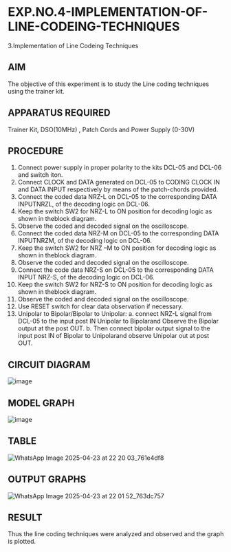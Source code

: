 # EXP.NO.4-IMPLEMENTATION-OF-LINE-CODEING-TECHNIQUES
3.Implementation of Line Codeing Techniques 
## AIM    
 The objective of this experiment is to study the Line coding techniques using the trainer kit. 
## APPARATUS REQUIRED
Trainer Kit, DSO(10MHz) , Patch Cords and Power Supply (0-30V)   
## PROCEDURE
1.	Connect power supply in proper polarity to the kits DCL-05 and DCL-06 and switch iton.
2.	Connect CLOCK and DATA generated on DCL-05 to CODING CLOCK IN and DATA INPUT respectively by means of the patch-chords provided.
3.	Connect the coded data NRZ-L on DCL-05 to the corresponding DATA INPUTNRZL, of the decoding logic on DCL-06.	
4.	Keep the switch SW2 for NRZ-L to ON position for decoding logic as shown in theblock diagram.	
5.	Observe the coded and decoded signal on the oscilloscope.	
6.	Connect the coded data NRZ-M on DCL-05 to the corresponding DATA INPUTNRZM, of the decoding logic on DCL-06.	
7.	Keep the switch SW2 for NRZ –M to ON position for decoding logic as shown in theblock diagram.
8.	Observe the coded and decoded signal on the oscilloscope.   
9.	Connect the code data NRZ-S on DCL-05 to the corresponding DATA INPUT NRZ-S, of the decoding logic on DCL-06.
10.	Keep the switch SW2 for NRZ-S to ON position for decoding logic as shown in theblock diagram.	
11.	Observe the coded and decoded signal on the oscilloscope. 
12.	Use RESET switch for clear data observation if necessary.	
13. Unipolar to Bipolar/Bipolar to Unipolar:
    a. connect NRZ-L signal from DCL-05 to the input post IN Unipolar to Bipolarand Observe the Bipolar output at the post OUT.
    b. Then connect bipolar output signal to the input post IN of Bipolar to Unipolarand observe Unipolar out at post OUT.
## CIRCUIT DIAGRAM
![image](https://github.com/user-attachments/assets/535b62ba-7eee-4e09-be90-88e07cfd35a1)
## MODEL GRAPH
![image](https://github.com/user-attachments/assets/471c76c3-603f-432b-9b65-1ad080a1c947)
## TABLE
![WhatsApp Image 2025-04-23 at 22 20 03_761e4df8](https://github.com/user-attachments/assets/645824c4-2113-47ce-96fb-717d0275f4e4)
## OUTPUT GRAPHS
![WhatsApp Image 2025-04-23 at 22 01 52_763dc757](https://github.com/user-attachments/assets/86adec98-d5d0-4e6b-abf0-ed6dc2e49120)
## RESULT 
Thus the line coding techniques were analyzed and observed and the graph is plotted. 
